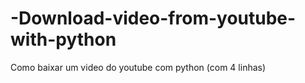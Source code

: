 # -Download-video-from-youtube-with-python
Como baixar um video do youtube com python (com 4 linhas)
